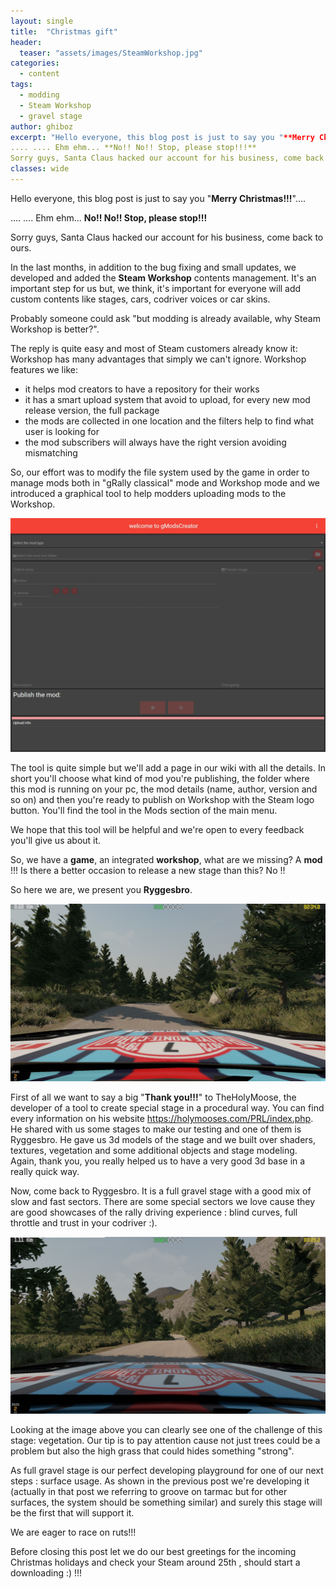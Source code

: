 ```yaml
---
layout: single
title:  "Christmas gift"
header:
  teaser: "assets/images/SteamWorkshop.jpg"
categories: 
  - content
tags:
  - modding
  - Steam Workshop
  - gravel stage
author: ghiboz
excerpt: "Hello everyone, this blog post is just to say you "**Merry Christmas!!!**".... 
.... .... Ehm ehm... **No!! No!! Stop, please stop!!!** 
Sorry guys, Santa Claus hacked our account for his business, come back to ours"
classes: wide
---
```


Hello everyone, this blog post is just to say you "**Merry Christmas!!!**".... 

.... .... Ehm ehm... **No!! No!! Stop, please stop!!!** 

Sorry guys, Santa Claus hacked our account for his business, come back to ours.

In the last months, in addition to the bug fixing and small updates, we developed and added the **Steam Workshop** contents management.
It's an important step for us but, we think, it's important for everyone will add custom contents like stages, cars, codriver voices or car skins.


Probably someone could ask "but modding is already available, why Steam Workshop is better?". 

The reply is quite easy and most of Steam customers already know it: Workshop has many advantages that simply we can't ignore.
Workshop features we like:

- it helps mod creators to have a repository for their works
- it has a smart upload system that avoid to upload, for every new mod release version, the full package
- the mods are collected in one location and the filters help to find what user is looking for
- the mod subscribers will always have the right version avoiding mismatching  


So, our effort was to modify the file system used by the game in order to manage mods both in "gRally classical" mode and Workshop mode and we introduced a graphical tool to help modders uploading mods to the Workshop. 

![gModCreator](/assets/images/gModsCreator.jpg) 

The tool is quite simple but we'll add a page in our wiki with all the details.
In short you'll choose what kind of mod you're publishing, the folder where this mod is running on your pc, the mod details (name, author, version and so on) and then you're ready to publish on Workshop with the Steam logo button.
You'll find the tool in the Mods section of the main menu.

We hope that this tool will be helpful and we're open to every feedback you'll give us about it. 

So, we have a **game**, an integrated **workshop**, what are we missing? A **mod** !!! 
Is there a better occasion to release a new stage than this? No !! 

So here we are, we present you **Ryggesbro**.

![Ryggesbro01](/assets/images/Ryggesbro01.jpg)

First of all we want to say a big "**Thank you!!!**" to TheHolyMoose, the developer of a tool to create special stage in a procedural way. 
You can find every information on his website https://holymooses.com/PRL/index.php. 
He shared with us some stages to make our testing and one of them is Ryggesbro. 
He gave us 3d models of the stage and we built over shaders, textures, vegetation and some additional objects and stage modeling. 
Again, thank you, you really helped us to have a very good 3d base in a really quick way. 

Now, come back to Ryggesbro. 
It is a full gravel stage with a good mix of slow and fast sectors. 
There are some special sectors we love cause they are good showcases of the rally driving experience : blind curves, full throttle and trust in your codriver :). 

![Ryggesbro02](/assets/images/Ryggesbro02.jpg)

Looking at the image above you can clearly see one of the challenge of this stage: vegetation. 
Our tip is to pay attention cause not just trees could be a problem but also the high grass that could hides something "strong". 

As full gravel stage is our perfect developing playground for one of our next steps : surface usage. 
As shown in the previous post we're developing it (actually in that post we referring to groove on tarmac but for other surfaces, the system should be something similar) and surely this stage will be the first that will support it. 

We are eager to race on ruts!!! 

Before closing this post let we do our best greetings for the incoming Christmas holidays and check your Steam around 25th , should start a downloading :) !!!